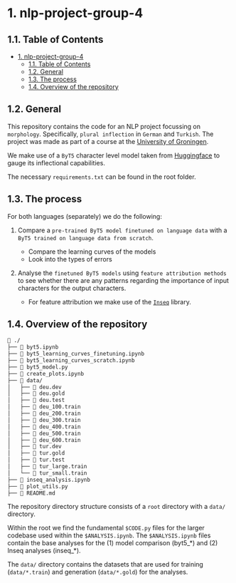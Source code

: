 # 1. nlp-project-group-4

## 1.1. Table of Contents
- [1. nlp-project-group-4](#1-nlp-project-group-4)
  - [1.1. Table of Contents](#11-table-of-contents)
  - [1.2. General](#12-general)
  - [1.3. The process](#13-the-process)
  - [1.4. Overview of the repository](#14-overview-of-the-repository)

## 1.2. General
This repository contains the code for an NLP project focussing on `morphology`. Specifically, `plural inflection` in `German` and `Turkish`. The project was made as part of a course at the [University of Groningen](https://www.rug.nl/).

We make use of a `ByT5` character level model taken from [Huggingface](https://huggingface.co/) to gauge its inflectional capabilities.

The necessary `requirements.txt` can be found in the root folder.

## 1.3. The process
For both languages (separately) we do the following:

1. Compare a `pre-trained ByT5 model finetuned on language data` with a `ByT5 trained on language data from scratch`.

   - Compare the learning curves of the models
   - Look into the types of errors

2. Analyse the `finetuned ByT5 models` using `feature attribution methods` to see whether there are any patterns regarding the importance of input characters for the output characters.

   - For feature attribution we make use of the [`Inseq`](https://github.com/inseq-team/inseq) library.

## 1.4. Overview of the repository
```bash
 ./
├──  byt5.ipynb
├──  byt5_learning_curves_finetuning.ipynb
├──  byt5_learning_curves_scratch.ipynb
├──  byt5_model.py
├──  create_plots.ipynb
├──  data/
│   ├──  deu.dev
│   ├──  deu.gold
│   ├──  deu.test
│   ├──  deu_100.train
│   ├──  deu_200.train
│   ├──  deu_300.train
│   ├──  deu_400.train
│   ├──  deu_500.train
│   ├──  deu_600.train
│   ├──  tur.dev
│   ├──  tur.gold
│   ├──  tur.test
│   ├──  tur_large.train
│   └──  tur_small.train
├──  inseq_analysis.ipynb
├──  plot_utils.py
├──  README.md
```

The repository directory structure consists of a `root` directory with a `data/` directory.

Within the root we find the fundamental `$CODE.py` files for the larger codebase used within the `$ANALYSIS.ipynb`. The `$ANALYSIS.ipynb` files contain the base analyses for the (1) model comparison (byt5_\*) and (2) Inseq analyses (inseq_\*).

The `data/` directory contains the datasets that are used for training (`data/*.train`) and generation (`data/*.gold`) for the analyses.